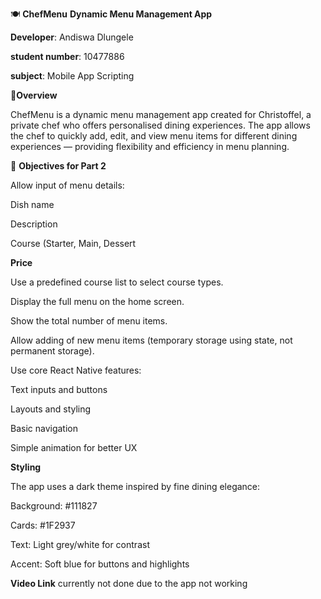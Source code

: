 🍽️ **ChefMenu**
**Dynamic Menu Management App**

**Developer**: Andiswa Dlungele

**student number**: 10477886

**subject**: Mobile App Scripting

📖**Overview**

ChefMenu is a dynamic menu management app created for Christoffel, a private chef who offers personalised dining experiences.
The app allows the chef to quickly add, edit, and view menu items for different dining experiences — providing flexibility and efficiency in menu planning.

🎯 **Objectives for Part 2**

Allow input of menu details:

Dish name

Description

Course (Starter, Main, Dessert

**Price**

Use a predefined course list to select course types.

Display the full menu on the home screen.

Show the total number of menu items.

Allow adding of new menu items (temporary storage using state, not permanent storage).

Use core React Native features:

Text inputs and buttons

Layouts and styling

Basic navigation

Simple animation for better UX

**Styling**

The app uses a dark theme inspired by fine dining elegance:

Background: #111827

Cards: #1F2937

Text: Light grey/white for contrast

Accent: Soft blue for buttons and highlights


**Video Link**
currently not done due to the app not working
